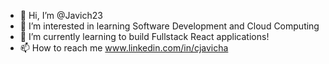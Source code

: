 - 👋 Hi, I’m @Javich23
- 👀 I’m interested in learning Software Development and Cloud Computing
- 🌱 I’m currently learning to build Fullstack React applications!
- 📫 How to reach me www.linkedin.com/in/cjavicha



<!---
Javich23/Javich23 is a ✨ special ✨ repository because its `README.md` (this file) appears on your GitHub profile.
You can click the Preview link to take a look at your changes.
--->
